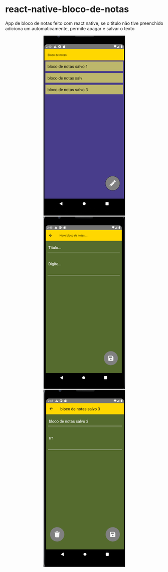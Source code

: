 # react-native-bloco-de-notas

App de bloco de notas feito com react native, se o titulo não tive preenchido adiciona um automaticamente, permite apagar e salvar o texto
<p align="center">
  <img width="260" src="1.png">
  <img src="2.png"  width="260"/>
  <img src="3.png"  width="260"/>
</p>

